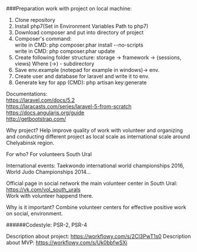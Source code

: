 ###Preparation work with project on local machine:
1. Clone repository
2. Install php7(Set in Environment Variables Path to php7) 
3. Download composer and put into directory of project
4. Composer's command:<br />
write in CMD: php composer.phar install --no-scripts<br />
write in CMD: php composer.phar update
5. Create following folder structure: storage -> framework -> (sessions, views)
Where (->) - subdirectory
6. Save env.example (notepad for example in windows)-> env.
7. Create user and database for laravel and write it to env.
8. Generate key for app (CMD): php artisan key:generate

Documentations:<br />
https://laravel.com/docs/5.2<br />https://laracasts.com/series/laravel-5-from-scratch<br />
https://docs.angularjs.org/guide<br />
http://getbootstrap.com/<br />

Why project?
Help improve quality of work with volunteer and organizing and conducting different project as local scale as international scale around Chelyabinsk region.

For who?
For volunteers South Ural

International events:
Taekwondo international world championships 2016, World Judo Championships 2014...

Official page in social network the main volunteer center in South Ural: https://vk.com/vol_south_urals<br />
Work with volunteer happend there.

Why is it important?
Сombine volunteer centers for effective positive work on social, environment.

######Codestyle: PSR-2, PSR-4

Description about project: https://workflowy.com/s/2Cl3PwT1s0
Description about MVP: https://workflowy.com/s/Uk0bbfwSXi
